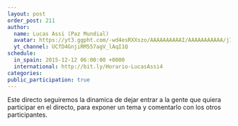 ```yaml
---
layout: post
order_post: 211
author:
  name: Lucas Assi (Paz Mundial)
  avatar: https://yt3.ggpht.com/-wd4esRXXszo/AAAAAAAAAAI/AAAAAAAAAAA/j1eRnRV536g/s88-c-k-no/photo.jpg
  yt_channel: UCfD4GnjiRM557agV_lAqI1Q
schedule:
  in_spain: 2015-12-12 06:00:00 +0000
  international: http://bit.ly/Horario-LucasAssi4
categories:
public_participation: true
---
```

Este directo seguiremos la dinamica de dejar entrar a la gente que quiera participar en el directo, para exponer un tema y comentarlo con los otros participantes.
